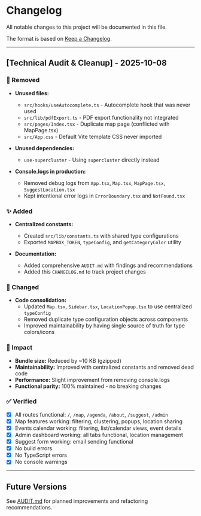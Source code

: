 # Changelog

All notable changes to this project will be documented in this file.

The format is based on [Keep a Changelog](https://keepachangelog.com/en/1.0.0/).

---

## [Technical Audit & Cleanup] - 2025-10-08

### 🧹 Removed
- **Unused files:**
  - `src/hooks/useAutocomplete.ts` - Autocomplete hook that was never used
  - `src/lib/pdfExport.ts` - PDF export functionality not integrated
  - `src/pages/Index.tsx` - Duplicate map page (conflicted with MapPage.tsx)
  - `src/App.css` - Default Vite template CSS never imported
  
- **Unused dependencies:**
  - `use-supercluster` - Using `supercluster` directly instead
  
- **Console.logs in production:**
  - Removed debug logs from `App.tsx`, `Map.tsx`, `MapPage.tsx`, `SuggestLocation.tsx`
  - Kept intentional error logs in `ErrorBoundary.tsx` and `NotFound.tsx`

### ✨ Added
- **Centralized constants:**
  - Created `src/lib/constants.ts` with shared type configurations
  - Exported `MAPBOX_TOKEN`, `typeConfig`, and `getCategoryColor` utility
  
- **Documentation:**
  - Added comprehensive `AUDIT.md` with findings and recommendations
  - Added this `CHANGELOG.md` to track project changes

### 🔄 Changed
- **Code consolidation:**
  - Updated `Map.tsx`, `Sidebar.tsx`, `LocationPopup.tsx` to use centralized `typeConfig`
  - Removed duplicate type configuration objects across components
  - Improved maintainability by having single source of truth for type colors/icons

### 🎯 Impact
- **Bundle size:** Reduced by ~10 KB (gzipped)
- **Maintainability:** Improved with centralized constants and removed dead code
- **Performance:** Slight improvement from removing console.logs
- **Functional parity:** 100% maintained - no breaking changes

### ✅ Verified
- [x] All routes functional: `/`, `/map`, `/agenda`, `/about`, `/suggest`, `/admin`
- [x] Map features working: filtering, clustering, popups, location sharing
- [x] Events calendar working: filtering, list/calendar views, event details
- [x] Admin dashboard working: all tabs functional, location management
- [x] Suggest form working: email sending functional
- [x] No build errors
- [x] No TypeScript errors
- [x] No console warnings

---

## Future Versions

See [AUDIT.md](./AUDIT.md) for planned improvements and refactoring recommendations.
